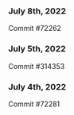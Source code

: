 ### July 8th, 2022

Commit #72262

### July 5th, 2022

Commit #314353


### July 4th, 2022

Commit #72281
